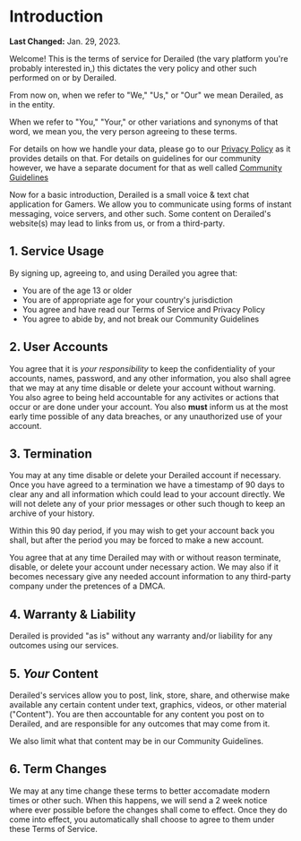 # Introduction

**Last Changed:** Jan. 29, 2023.

Welcome! This is the terms of service for Derailed (the vary platform you're probably interested in,)
this dictates the very policy and other such performed on or by Derailed.

From now on, when we refer to "We," "Us," or "Our" we mean Derailed, as in the entity.

When we refer to "You," "Your," or other variations and synonyms of that word, we mean you, 
the very person agreeing to these terms.

For details on how we handle your data, please go to our [Privacy Policy](./privacy.md) as 
it provides details on that.
For details on guidelines for our community however, we have a separate document for that
as well called [Community Guidelines](./community-guidelines.md)

Now for a basic introduction, Derailed is a small voice & text chat application for Gamers.
We allow you to communicate using forms of instant messaging, voice servers, and other such.
Some content on Derailed's website(s) may lead to links from us, or from a third-party.

## 1. Service Usage

By signing up, agreeing to, and using Derailed you agree that:

- You are of the age 13 or older
- You are of appropriate age for your country's jurisdiction
- You agree and have read our Terms of Service and Privacy Policy
- You agree to abide by, and not break our Community Guidelines

## 2. User Accounts

You agree that it is *your responsibility* to keep the confidentiality of your accounts, 
names, password, and any other information, you also shall agree that we may at any time disable 
or delete your account without warning.
You also agree to being held accountable for any activites or actions that occur or are 
done under your account.
You also **must** inform us at the most early time possible of any data breaches, 
or any unauthorized use of your account.

## 3. Termination

You may at any time disable or delete your Derailed account if necessary.
Once you have agreed to a termination we have a timestamp of 90 days to clear 
any and all information which could lead to your account directly.
We will not delete any of your prior messages or other such though to keep an archive of your history.

Within this 90 day period, if you may wish to get your account back you shall,
but after the period you may be forced to make a new account.

You agree that at any time Derailed may with or without reason terminate, disable, 
or delete your account under necessary action.
We may also if it becomes necessary give any needed account information to any third-party company under 
the pretences of a DMCA.

## 4. Warranty & Liability

Derailed is provided "as is" without any warranty and/or liability for any outcomes using our services.

## 5. *Your* Content

Derailed's services allow you to post, link, store, share, and otherwise make available any certain content
under text, graphics, videos, or other material ("Content"). You are then accountable for any content you post
on to Derailed, and are responsible for any outcomes that may come from it.

We also limit what that content may be in our Community Guidelines.

## 6. Term Changes

We may at any time change these terms to better accomadate modern times or other such.
When this happens, we will send a 2 week notice where ever possible before the changes shall come to effect.
Once they do come into effect, you automatically shall choose to agree to them under these Terms of Service.
